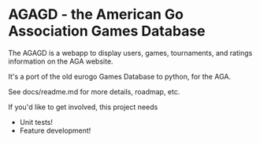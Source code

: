 # AGAGD - the American Go Association Games Database

The AGAGD is a webapp to display users, games, tournaments, and ratings information on the AGA website.

It's a port of the old eurogo Games Database to python, for the AGA.

See docs/readme.md for more details, roadmap, etc.

If you'd like to get involved, this project needs
 - Unit tests!
 - Feature development!
